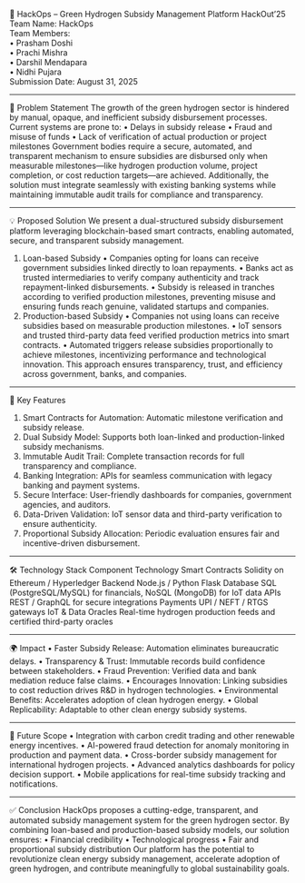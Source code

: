 🌱 HackOps – Green Hydrogen Subsidy Management Platform
HackOut’25 <br>
Team Name: HackOps<br>
Team Members:<br>
•	Prasham Doshi<br>
•	Prachi Mishra<br>
•	Darshil Mendapara<br>
•	Nidhi Pujara<br>
Submission Date: August 31, 2025
________________________________________
🚀 Problem Statement
The growth of the green hydrogen sector is hindered by manual, opaque, and inefficient subsidy disbursement processes. Current systems are prone to:
•	Delays in subsidy release
•	Fraud and misuse of funds
•	Lack of verification of actual production or project milestones
Government bodies require a secure, automated, and transparent mechanism to ensure subsidies are disbursed only when measurable milestones—like hydrogen production volume, project completion, or cost reduction targets—are achieved.
Additionally, the solution must integrate seamlessly with existing banking systems while maintaining immutable audit trails for compliance and transparency.
________________________________________
💡 Proposed Solution
We present a dual-structured subsidy disbursement platform leveraging blockchain-based smart contracts, enabling automated, secure, and transparent subsidy management.
1. Loan-based Subsidy
•	Companies opting for loans can receive government subsidies linked directly to loan repayments.
•	Banks act as trusted intermediaries to verify company authenticity and track repayment-linked disbursements.
•	Subsidy is released in tranches according to verified production milestones, preventing misuse and ensuring funds reach genuine, validated startups and companies.
2. Production-based Subsidy
•	Companies not using loans can receive subsidies based on measurable production milestones.
•	IoT sensors and trusted third-party data feed verified production metrics into smart contracts.
•	Automated triggers release subsidies proportionally to achieve milestones, incentivizing performance and technological innovation.
This approach ensures transparency, trust, and efficiency across government, banks, and companies.
________________________________________
🌟 Key Features
1.	Smart Contracts for Automation: Automatic milestone verification and subsidy release.
2.	Dual Subsidy Model: Supports both loan-linked and production-linked subsidy mechanisms.
3.	Immutable Audit Trail: Complete transaction records for full transparency and compliance.
4.	Banking Integration: APIs for seamless communication with legacy banking and payment systems.
5.	Secure Interface: User-friendly dashboards for companies, government agencies, and auditors.
6.	Data-Driven Validation: IoT sensor data and third-party verification to ensure authenticity.
7.	Proportional Subsidy Allocation: Periodic evaluation ensures fair and incentive-driven disbursement.
________________________________________
🛠 Technology Stack
Component	Technology
Smart Contracts	Solidity on Ethereum / Hyperledger
Backend	Node.js / Python Flask
Database	SQL (PostgreSQL/MySQL) for financials, NoSQL (MongoDB) for IoT data
APIs	REST / GraphQL for secure integrations
Payments	UPI / NEFT / RTGS gateways
IoT & Data Oracles	Real-time hydrogen production feeds and certified third-party oracles
________________________________________
🌍 Impact
•	Faster Subsidy Release: Automation eliminates bureaucratic delays.
•	Transparency & Trust: Immutable records build confidence between stakeholders.
•	Fraud Prevention: Verified data and bank mediation reduce false claims.
•	Encourages Innovation: Linking subsidies to cost reduction drives R&D in hydrogen technologies.
•	Environmental Benefits: Accelerates adoption of clean hydrogen energy.
•	Global Replicability: Adaptable to other clean energy subsidy systems.
________________________________________
🔮 Future Scope
•	Integration with carbon credit trading and other renewable energy incentives.
•	AI-powered fraud detection for anomaly monitoring in production and payment data.
•	Cross-border subsidy management for international hydrogen projects.
•	Advanced analytics dashboards for policy decision support.
•	Mobile applications for real-time subsidy tracking and notifications.
________________________________________
✅ Conclusion
HackOps proposes a cutting-edge, transparent, and automated subsidy management system for the green hydrogen sector. By combining loan-based and production-based subsidy models, our solution ensures:
•	Financial credibility
•	Technological progress
•	Fair and proportional subsidy distribution
Our platform has the potential to revolutionize clean energy subsidy management, accelerate adoption of green hydrogen, and contribute meaningfully to global sustainability goals.

